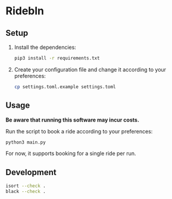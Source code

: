 # Ridebln

## Setup

1. Install the dependencies:
    
    ```sh
    pip3 install -r requirements.txt
    ```

2. Create your configuration file and change it according to your preferences:

    ```sh
    cp settings.toml.example settings.toml
    ```

## Usage

**Be aware that running this software may incur costs.**

Run the script to book a ride according to your preferences:

```sh
python3 main.py
```

For now, it supports booking for a single ride per run.

## Development

```sh
isort --check .
black --check .
```
